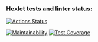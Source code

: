 ### Hexlet tests and linter status:
[![Actions Status](https://github.com/Phareala/java-project-72/actions/workflows/hexlet-check.yml/badge.svg)](https://github.com/Phareala/java-project-72/actions)

[![Maintainability](https://api.codeclimate.com/v1/badges/7f344d3938f4607a460e/maintainability)](https://codeclimate.com/github/Phareala/java-project-72/maintainability)
[![Test Coverage](https://api.codeclimate.com/v1/badges/7f344d3938f4607a460e/test_coverage)](https://codeclimate.com/github/Phareala/java-project-72/test_coverage)